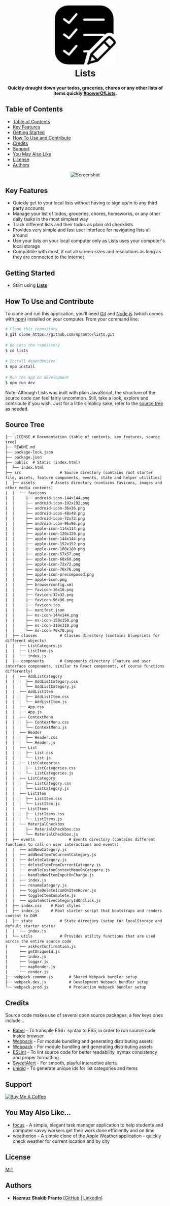 <h1 align="center">
  <br>
  <a href="http://www.amitmerchant.com/electron-markdownify"><img src="./src/assets/favicons/android-icon-192x192.png" alt="Lists" width="192"></a>
  <br>
  Lists
  <br>
</h1>

<h4 align="center">Quickly draught down your todos, groceries, chores or any other lists of items quickly <a href="https://github.com/npranto/lists" target="_blank">#powerOfLists</a>.</h4>

## Table of Contents

* [Table of Contents](#table-of-contents)
* [Key Features](#key-features)
* [Getting Started](#getting-started)
* [How To Use and Contribute](#how-to-use-and-contribute)
* [Credits](#credits)
* [Support](#support)
* [You May Also Like](#you-may-also-like)
* [License](#license)
* [Authors](#authors)

<div align="center">
	<img src="https://media.giphy.com/media/3o6MbhbYBsqTrbP2qQ/giphy.gif" alt="Screenshot" />
</div>

## Key Features

* Quickly get to your local lists without having to sign up/in to any third party accounts
* Manage your list of todos, groceries, chores, homeworks, or any other daily tasks in the most simplest way
* Track different lists and their todos as plain old checklists
* Provides very simple and fast user interface for navigating lists all around
* Use your lists on your local computer only as Lists uses your computer's local storage 
* Compatible with most, if not all screen sizes and resolutions as long as they are connected to the internet

## Getting Started

* Start using [**Lists**](listsareawesome.surge.sh)

## How To Use and Contribute

To clone and run this application, you'll need [Git](https://git-scm.com) and [Node.js](https://nodejs.org/en/download/) (which comes with [npm](http://npmjs.com)) installed on your computer. From your command line:

```bash
# Clone this repository
$ git clone https://github.com/npranto/lists.git

# Go into the repository
$ cd lists

# Install dependencies
$ npm install

# Run the app on development
$ npm run dev
```

Note: Although Lists was built with plain JavaScript, the structure of the source code can feel fairly uncommon. Still, take a look, explore and contribute if you wish. Just for a little simplicy sake, refer to the [source tree](#source-tree) as needed. 

## Source Tree
	
	
	├── LICENSE	# Documentation (table of contents, key features, source tree)
	├── README.md																								
	├── package-lock.json
	├── package.json
	├── public	# Static (index.html)
	|  └── index.html
	├── src					# Source directory (contains root starter file, assets, feature components, events, state and helper utilities)
	|  ├── assets		# Assets directory (contains favicons, images and other media contents)
	|  |  └── favicons
	|  |     ├── android-icon-144x144.png
	|  |     ├── android-icon-192x192.png
	|  |     ├── android-icon-36x36.png
	|  |     ├── android-icon-48x48.png
	|  |     ├── android-icon-72x72.png
	|  |     ├── android-icon-96x96.png
	|  |     ├── apple-icon-114x114.png
	|  |     ├── apple-icon-120x120.png
	|  |     ├── apple-icon-144x144.png
	|  |     ├── apple-icon-152x152.png
	|  |     ├── apple-icon-180x180.png
	|  |     ├── apple-icon-57x57.png
	|  |     ├── apple-icon-60x60.png
	|  |     ├── apple-icon-72x72.png
	|  |     ├── apple-icon-76x76.png
	|  |     ├── apple-icon-precomposed.png
	|  |     ├── apple-icon.png
	|  |     ├── browserconfig.xml
	|  |     ├── favicon-16x16.png
	|  |     ├── favicon-32x32.png
	|  |     ├── favicon-96x96.png
	|  |     ├── favicon.ico
	|  |     ├── manifest.json
	|  |     ├── ms-icon-144x144.png
	|  |     ├── ms-icon-150x150.png
	|  |     ├── ms-icon-310x310.png
	|  |     └── ms-icon-70x70.png
	|  ├── classes			# Classes directory (contains blueprints for different objects)
	|  |  ├── ListCategory.js
	|  |  ├── ListItem.js
	|  |  └── index.js
	|  ├── components		# Components directory (Feature and user interface components, similar to React components, of course functions differently)
	|  |  ├── AddListCategory
	|  |  |  ├── AddListCategory.css
	|  |  |  └── AddListCategory.js
	|  |  ├── AddListItem
	|  |  |  ├── AddListItem.css
	|  |  |  └── AddListItem.js
	|  |  ├── App.css	
	|  |  ├── App.js
	|  |  ├── ContextMenu
	|  |  |  ├── ContextMenu.css
	|  |  |  └── ContextMenu.js
	|  |  ├── Header
	|  |  |  ├── Header.css
	|  |  |  └── Header.js
	|  |  ├── List
	|  |  |  ├── List.css
	|  |  |  └── List.js
	|  |  ├── ListCategories
	|  |  |  ├── ListCategories.css
	|  |  |  └── ListCategories.js
	|  |  ├── ListCategory
	|  |  |  ├── ListCategory.css
	|  |  |  └── ListCategory.js
	|  |  ├── ListItem
	|  |  |  ├── ListItem.css
	|  |  |  └── ListItem.js
	|  |  ├── ListItems
	|  |  |  ├── ListItems.css
	|  |  |  └── ListItems.js
	|  |  └── MaterialCheckbox
	|  |     ├── MaterialCheckbox.css
	|  |     └── MaterialCheckbox.js
	|  ├── events				# Events directory (contains different functions to call on user interactions and events)
	|  |  ├── addNewCategory.js
	|  |  ├── addNewItemToCurrentCategory.js
	|  |  ├── deleteCategory.js
	|  |  ├── deleteItemFromCurrentCategory.js
	|  |  ├── enableCustomContextMenuOnCategory.js					
	|  |  ├── handleNewItemInputOnChange.js
	|  |  ├── index.js
	|  |  ├── renameCategory.js
	|  |  ├── toggleDeleteIconOnItemHover.js
	|  |  ├── toggleItemComplete.js
	|  |  └── updateActiveCategoryIdOnClick.js
	|  ├── index.css	# Root styles
	|  ├── index.js		# Root starter script that bootstraps and renders content to DOM
	|  ├── state			# State directory (setup for localStorage and default starter state)
	|  |  └── index.js
	|  └── utils			# Provides utility functions that are used across the entire source code
	|     ├── askForConfirmation.js
	|     ├── getUniqueId.js
	|     ├── index.js
	|     ├── logger.js
	|     ├── mapRender.js
	|     └── render.js
	├── webpack.common.js		# Shared Webpack bundler setup
	├── webpack.dev.js			# Development Webpack bundler setup
	└── webpack.prod.js			# Production Webpack bundler setup


## Credits

Source code makes use of several open source packages, a few keys ones include...

- [Babel](https://babeljs.io/) - To transpile ES6+ syntax to ES5, in order to run source code inside browser
- [Webpack](https://webpack.js.org/) - For module bundling and generating distributing assets
- [Webpack](https://webpack.js.org/) - For module bundling and generating distributing assets
- [ESLint](https://eslint.org/) - To lint source code for better readability, syntax consistency and proper formatting
- [SweetAlert](https://sweetalert.js.org/) - For smooth, playful interactive alerts 
- [uniqid](https://www.npmjs.com/package/uniqid) - To generate unique ids for list categories and items

## Support

<a href="https://www.buymeacoffee.com/nsplovescoffee" target="_blank"><img src="https://www.buymeacoffee.com/assets/img/custom_images/purple_img.png" alt="Buy Me A Coffee" style="height: 41px !important;width: 174px !important;box-shadow: 0px 3px 2px 0px rgba(190, 190, 190, 0.5) !important;-webkit-box-shadow: 0px 3px 2px 0px rgba(190, 190, 190, 0.5) !important;" ></a>

## You May Also Like...

- [focus](https://github.com/npranto/focus) - A simple, elegant task manager application to help students and computer savvy workers get their work done efficiently and on time
- [weatherion](https://github.com/npranto/weatherion) - A simple clone of the Apple Weather application - quickly check weather for current location and by city

## License

[MIT](https://tldrlegal.com/license/mit-license)

## Authors

* **Nazmuz Shakib Pranto** [[GitHub](https://github.com/npranto) | [LinkedIn](https://www.linkedin.com/in/npranto/)]
